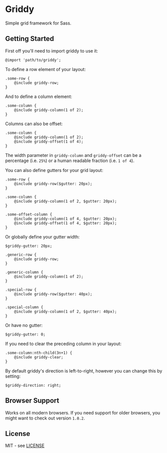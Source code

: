 Griddy
======

Simple grid framework for Sass.

Getting Started
---------------

First off you'll need to import griddy to use it:

```
@import 'path/to/griddy';
```

To define a row element of your layout:

```
.some-row {
	@include griddy-row;
}
```

And to define a column element:

```
.some-column {
	@include griddy-column(1 of 2);
}
```

Columns can also be offset:

```
.some-column {
	@include griddy-column(1 of 2);
	@include griddy-offset(1 of 4);
}
```

The width parameter in `griddy-column` and `griddy-offset` can be a percentage (i.e. `25%`) or a human readable fraction (i.e. `1 of 4`).

You can also define gutters for your grid layout:

```
.some-row {
	@include griddy-row($gutter: 20px);
}

.some-column {
	@include griddy-column(1 of 2, $gutter: 20px);
}

.some-offset-column {
	@include griddy-column(1 of 4, $gutter: 20px);
	@include griddy-offset(1 of 4, $gutter: 20px);
}
```

Or globally define your gutter width:

```
$griddy-gutter: 20px;

.generic-row {
	@include griddy-row;
}

.generic-column {
	@include griddy-column(1 of 2);
}

.special-row {
	@include griddy-row($gutter: 40px);
}

.special-column {
	@include griddy-column(1 of 2, $gutter: 40px);
}
```

Or have no gutter:

```
$griddy-gutter: 0;
```

If you need to clear the preceding column in your layout:

```
.some-column:nth-child(3n+1) {
	@include griddy-clear;
}
```

By default griddy's direction is left-to-right, however you can change this by setting:

```
$griddy-direction: right;
```

Browser Support
---------------

Works on all modern browsers. If you need support for older browsers, you might want to check out version `1.0.2`.

License
-------

MIT - see [LICENSE](LICENSE)
